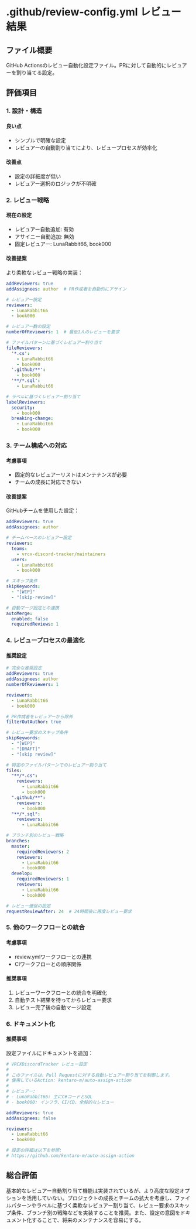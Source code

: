 # .github/review-config.yml レビュー結果

## ファイル概要

GitHub Actionsのレビュー自動化設定ファイル。PRに対して自動的にレビュアーを割り当てる設定。

## 評価項目

### 1. 設計・構造

#### 良い点

- シンプルで明確な設定
- レビュアーの自動割り当てにより、レビュープロセスが効率化

#### 改善点

- 設定の詳細度が低い
- レビュアー選択のロジックが不明確

### 2. レビュー戦略

#### 現在の設定

- レビュアー自動追加: 有効
- アサイニー自動追加: 無効
- 固定レビュアー: LunaRabbit66, book000

#### 改善提案

より柔軟なレビュー戦略の実装：

```yaml
addReviewers: true
addAssignees: author  # PR作成者を自動的にアサイン

# レビュアー設定
reviewers:
  - LunaRabbit66
  - book000

# レビュアー数の設定
numberOfReviewers: 1  # 最低1人のレビューを要求

# ファイルパターンに基づくレビュアー割り当て
fileReviewers:
  '*.cs':
    - LunaRabbit66
    - book000
  '.github/**':
    - book000
  '**/*.sql':
    - LunaRabbit66

# ラベルに基づくレビュアー割り当て
labelReviewers:
  security:
    - book000
  breaking-change:
    - LunaRabbit66
    - book000
```

### 3. チーム構成への対応

#### 考慮事項

- 固定的なレビュアーリストはメンテナンスが必要
- チームの成長に対応できない

#### 改善提案

GitHubチームを使用した設定：

```yaml
addReviewers: true
addAssignees: author

# チームベースのレビュアー設定
reviewers:
  teams:
    - vrcx-discord-tracker/maintainers
  users:
    - LunaRabbit66
    - book000

# スキップ条件
skipKeywords:
  - "[WIP]"
  - "[skip-review]"

# 自動マージ設定との連携
autoMerge:
  enabled: false
  requiredReviews: 1
```

### 4. レビュープロセスの最適化

#### 推奨設定

```yaml
# 完全な推奨設定
addReviewers: true
addAssignees: author
numberOfReviewers: 1

reviewers:
  - LunaRabbit66
  - book000

# PR作成者をレビュアーから除外
filterOutAuthor: true

# レビュー要求のスキップ条件
skipKeywords:
  - "[WIP]"
  - "[DRAFT]"
  - "[skip review]"

# 特定のファイルパターンでのレビュアー割り当て
files:
  "**/*.cs":
    reviewers:
      - LunaRabbit66
      - book000
  ".github/**":
    reviewers:
      - book000
  "**/*.sql":
    reviewers:
      - LunaRabbit66

# ブランチ別のレビュー戦略
branches:
  master:
    requiredReviewers: 2
    reviewers:
      - LunaRabbit66
      - book000
  develop:
    requiredReviewers: 1
    reviewers:
      - LunaRabbit66
      - book000

# レビュー催促の設定
requestReviewAfter: 24  # 24時間後に再度レビュー要求
```

### 5. 他のワークフローとの統合

#### 考慮事項

- review.ymlワークフローとの連携
- CIワークフローとの順序関係

#### 推奨事項

1. レビューワークフローとの統合を明確化
2. 自動テスト結果を待ってからレビュー要求
3. レビュー完了後の自動マージ設定

### 6. ドキュメント化

#### 推奨事項

設定ファイルにドキュメントを追加：

```yaml
# VRCXDiscordTracker レビュー設定
# 
# このファイルは、Pull Requestに対する自動レビュアー割り当てを制御します。
# 使用しているAction: kentaro-m/auto-assign-action
#
# レビュアー:
# - LunaRabbit66: 主にC#コードとSQL
# - book000: インフラ、CI/CD、全般的なレビュー

addReviewers: true
addAssignees: false

reviewers:
  - LunaRabbit66
  - book000

# 設定の詳細は以下を参照:
# https://github.com/kentaro-m/auto-assign-action
```

## 総合評価

基本的なレビュアー自動割り当て機能は実装されているが、より高度な設定オプションを活用していない。プロジェクトの成長とチームの拡大を考慮し、ファイルパターンやラベルに基づく柔軟なレビュアー割り当て、レビュー要求のスキップ条件、ブランチ別の戦略などを実装することを推奨。また、設定の意図をドキュメント化することで、将来のメンテナンスを容易にする。